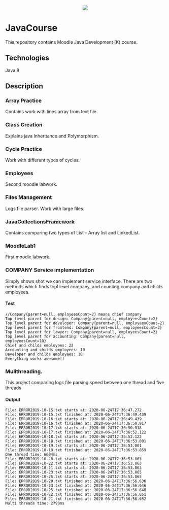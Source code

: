 <p align="center"><img src="https://img-a.udemycdn.com/course/750x422/2669808_fcbe.jpg"></p>

# JavaCourse
This repository contains Moodle Java Development (K) course.
## Technologies
Java 8
## Description
### Array Practice
Contains work with lines array from text file.

### Class Creation
Explains java Inheritance and Polymorphism.

### Cycle Practice
Work with different types of cycles.

### Employees
Second moodle labwork.

### Files Management
Logs file parser. Work with large files.

### JavaCollectionsFramework
Contains comparing two types of List - Array list and LinkedList.

### MoodleLab1
First moodle labwork.

### COMPANY Service implementation
Simply shows shot we can implement service interface.
There are two methods which finds topl level company, and counting company and childs employees.
#### Test
    //Company{parent=null, employeesCount=2} means chief company
    Top level parent for design: Company{parent=null, employeesCount=2}
    Top level parent for developer: Company{parent=null, employeesCount=2}
    Top level parent for frontend: Company{parent=null, employeesCount=2}
    Top level parent for lawyer: Company{parent=null, employeesCount=2}
    Top level parent for accounting: Company{parent=null, employeesCount=10}
    Chief and childs employees: 22
    Accounting and childs employees: 10
    Developer and childs employees: 10
    Everything works awesome!)
### Mulithreading.
This project comparing logs file parsing speed between one thread and five threads
#### Output
    File: ERROR2019-10-15.txt starts at: 2020-06-24T17:36:47.272
    File: ERROR2019-10-15.txt finished at: 2020-06-24T17:36:49.439
    File: ERROR2019-10-16.txt starts at: 2020-06-24T17:36:49.439
    File: ERROR2019-10-16.txt finished at: 2020-06-24T17:36:50.917
    File: ERROR2019-10-17.txt starts at: 2020-06-24T17:36:50.918
    File: ERROR2019-10-17.txt finished at: 2020-06-24T17:36:52.122
    File: ERROR2019-10-18.txt starts at: 2020-06-24T17:36:52.122
    File: ERROR2019-10-18.txt finished at: 2020-06-24T17:36:53.001
    File: ERROR2019-10-19.txt starts at: 2020-06-24T17:36:53.001
    File: ERROR2019-10-19.txt finished at: 2020-06-24T17:36:53.859
    One thread time: 6604ms
    File: ERROR2019-10-20.txt starts at: 2020-06-24T17:36:53.863
    File: ERROR2019-10-22.txt starts at: 2020-06-24T17:36:53.863
    File: ERROR2019-10-21.txt starts at: 2020-06-24T17:36:53.863
    File: ERROR2019-10-23.txt starts at: 2020-06-24T17:36:53.865
    File: ERROR2019-10-25.txt starts at: 2020-06-24T17:36:53.865
    File: ERROR2019-10-20.txt finished at: 2020-06-24T17:36:56.636
    File: ERROR2019-10-23.txt finished at: 2020-06-24T17:36:56.646
    File: ERROR2019-10-25.txt finished at: 2020-06-24T17:36:56.648
    File: ERROR2019-10-22.txt finished at: 2020-06-24T17:36:56.651
    File: ERROR2019-10-21.txt finished at: 2020-06-24T17:36:56.652
    Multi threads time: 2790ms
